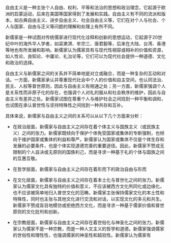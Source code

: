 自由主义是一种主张个人自由、权利、平等和法治的思想和政治理念，它起源于欧洲的启蒙运动，后来在美国等国家得到了发展和实践。自由主义有不同的流派和版本，如古典自由主义、进步自由主义、社会自由主义等，它们在对个人与社会、个人与国家、自由与正义等问题的理解和处理上有所不同。

新儒家是一种试图对传统儒家进行现代化诠释和创新的思想运动，它起源于20世纪中叶的海外华人学者，如梁漱溟、牟宗三、唐君毅等，后来在大陆、台湾、香港等地也有所发展和影响。新儒家认为儒家具有与现代性相容或相补的价值和资源，如人性论、良知论、中庸论、礼治论等，它们可以为现代社会提供一种道德、文化和政治的选择。

自由主义与新儒家之间的关系并不简单地是对立或融合，而是一种复杂的互动和对话。一方面，新儒家承认并尊重现代社会中个人的价值和自主空间，也认同法治、民主、人权等普世原则，因此与自由主义有相通之处；另一方面，新儒家强调个人是关系性而非原子化的存在，也强调个人对礼的服从和社会秩序的维护，因此与自由主义有差异之处。新儒家试图在尊重个人与维护社会之间找到一种平衡和调和，也试图在承认普世性与坚持特殊性之间找到一种共存和互补。

具体来说，新儒家与自由主义之间的关系可以从以下几个方面来分析：

-   在政治层面，新儒家与自由主义之间存在着个体主义与国族主义（或民族主义）之间的张力。新儒家既倾向于保护个体免受国家或集体的专断强制，也倾向于维护国家或集体的利益和尊严。新儒家认为国家或集体不仅是个体生存和发展的必要条件，也是个体实现道德完善的重要途径。因此，新儒家不赞成无限制的个人自决或无原则的国族利己，而是寻求一种基于礼的个体与国族之间的互惠互敬。
    
-   在哲学层面，新儒家与自由主义之间存在着形而下的政治自由与形而
-   在文化层面，新儒家与自由主义之间存在着本土化与普世化之间的张力。新儒家认为儒家文化具有独特的价值和意义，不应该被西方文化所同化或边缘化，也不应该被简单地归入普世文化的范畴。新儒家主张保持儒家文化的本土性和特殊性，同时也主张与其他文化进行交流和对话，以实现文化的多元和共生。新儒家不赞成盲目地模仿或拒绝西方文化，而是寻求一种基于儒家价值和普世原则的文化批判和创新。
    
-   在宗教层面，新儒家与自由主义之间存在着世俗化与神圣化之间的张力。新儒家认为儒家不是一种宗教，而是一种人文主义的哲学和道德。新儒家强调儒家的世俗性和理性性，也强调儒家的神圣性和超验性。新儒家认为儒家有